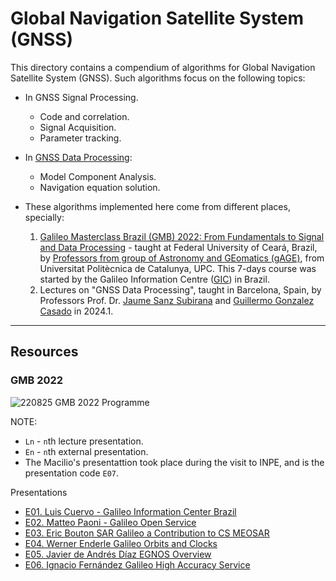 # Global Navigation Satellite System (GNSS)

This directory contains a compendium of algorithms for Global Navigation Satellite System (GNSS). Such algorithms focus on the following topics:
- In GNSS Signal Processing.
  - Code and correlation.
  - Signal Acquisition.
  - Parameter tracking.
- In [GNSS Data Processing](gnn-data-processing):
  - Model Component Analysis.
  - Navigation equation solution.

- These algorithms implemented here come from different places, specially:
   1. [Galileo Masterclass Brazil (GMB) 2022: ​​​​​​From Fundamentals to Signal and Data Processing][2] - taught at Federal University of Ceará, Brazil, by [Professors from group of Astronomy and GEomatics (gAGE)][1], from Universitat Politècnica de Catalunya, UPC. This 7-days course was started by the Galileo Information Centre ([GIC]) in Brazil.
  2. Lectures on "GNSS Data Processing", taught in Barcelona, Spain, by Professors Prof. Dr. [Jaume Sanz Subirana] and [Guillermo Gonzalez Casado] in 2024.1.

[1]: https://gage.upc.edu/en/personnel/permanent-staff
[2]: https://gage.upc.edu/en/learning-materials/library/gnss-webinars/gic-masterclass-brazil-2022
[GIC]: https://gage.upc.edu/en/projects/gage-upc/gic-brazil
[Jaume Sanz Subirana]: https://gage.upc.edu/en/personnel/permanent-staff/jaume.sanz
[Guillermo Gonzalez Casado]: https://gage.upc.edu/en/personnel/permanent-staff/dr-guillermo-gonzalez-casado

---

## Resources

### GMB 2022

![220825 GMB 2022 Programme](https://github.com/tapyu/courses/assets/22801918/51d0cfdb-badd-4d25-bca3-b41f9ff8216b)

NOTE:
- `Ln` - `n`th lecture presentation.
- `En` - `n`th external presentation.
- The Macilio's presentattion took place during the visit to INPE, and is the presentation code `E07`.

Presentations
- [E01. Luis Cuervo - Galileo Information Center Brazil](https://www.youtube.com/watch?v=T219oKb-cQE)
- [E02. Matteo Paoni - Galileo Open Service](https://www.youtube.com/watch?v=lw_yj98kp40)
- [E03. Eric Bouton SAR Galileo a Contribution to CS MEOSAR](https://www.youtube.com/watch?v=PLf_iOxKINk)
- [E04. Werner Enderle Galileo Orbits and Clocks](https://www.youtube.com/watch?v=QPskRHeOOj4)
- [E05. Javier de Andrés Díaz EGNOS Overview](https://www.youtube.com/watch?v=lPNJy_uzU_M)
- [E06. Ignacio Fernández Galileo High Accuracy Service](https://www.youtube.com/watch?v=Q6RFvlMzZJM)

